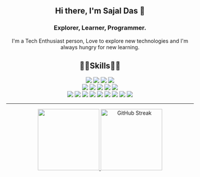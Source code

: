 ### 
#### 
<h2 align="center">Hi there, I'm Sajal Das 👋</h2>
<h3 align=center>Explorer, Learner, Programmer.</h3>
<p align="center">I'm a Tech Enthusiast person, Love to explore new technologies and I'm always hungry for new learning.</p>
<!--
**sajaldas19/sajaldas19** is a ✨ _special_ ✨ repository because its `README.md` (this file) appears on your GitHub profile.


<!--
Here are some ideas to get you started:

- 🔭 I’m currently working on ...
- 🌱 I’m currently learning ... 
- 👯 I’m looking to collaborate on ...
- 🤔 I’m looking for help with ...
- 💬 Ask me about ... 
- 📫 How to reach me: ... 
- 😄 Pronouns: ...
- ⚡ Fun fact: I love to eat.
-->
<h2 align="center">👨‍💻Skills👨‍💻</h2>  

<p align=center>
  <img src="https://img.shields.io/badge/Python-3776AB?style=for-the-badge&logo=python&logoColor=white"> 
  <img src="https://img.shields.io/badge/C-00599C?style=for-the-badge&logo=c&logoColor=white">
  <img src="https://img.shields.io/badge/C%2B%2B-00599C?style=for-the-badge&logo=c%2B%2B&logoColor=white">
  <img src="https://img.shields.io/badge/-Java-F04848?style=for-the-badge&logo=java&logoColor=white">
  <br/>
  
  <img src="https://img.shields.io/badge/Linux-FCC624?style=for-the-badge&logo=linux&logoColor=black">
  <img src="https://img.shields.io/badge/Arch_Linux-1793D1?style=for-the-badge&logo=arch-linux&logoColor=white">
  <img src="https://img.shields.io/badge/manjaro-35BF5C?style=for-the-badge&logo=manjaro&logoColor=white">
  <img src="https://img.shields.io/badge/Ubuntu-E95420?style=for-the-badge&logo=ubuntu&logoColor=white">
  <img src="https://img.shields.io/badge/Windows-0078D6?style=for-the-badge&logo=windows&logoColor=white">
  <br/>
  
  
  <img src="https://img.shields.io/badge/TensorFlow-FF6F00?style=for-the-badge&logo=tensorflow&logoColor=white">
  <img src="https://img.shields.io/badge/PyTroch-ee4c2c?style=for-the-badge&logo=pytorch&logoColor=white"> 
  <img src="https://img.shields.io/badge/OpenCv-5C3EE8?style=for-the-badge&logo=opencv"> 
  <img src="https://img.shields.io/static/v1?style=for-the-badge&message=scikit-learn&color=222222&logo=scikit-learn&logoColor=F7931E&label="> 
  <img src="https://img.shields.io/static/v1?style=for-the-badge&message=Selenium&color=43B02A&logo=Selenium&logoColor=FFFFFF&label="> 
  <img src="https://img.shields.io/static/v1?style=for-the-badge&message=SQLite&color=003B57&logo=SQLite&logoColor=FFFFFF&label="> 
  <img src="https://img.shields.io/static/v1?style=for-the-badge&message=PostgreSQL&color=4169E1&logo=PostgreSQL&logoColor=FFFFFF&label="> 
  <img src="https://img.shields.io/static/v1?style=for-the-badge&message=Git&color=F05032&logo=Git&logoColor=FFFFFF&label="> 
  <img src="https://img.shields.io/static/v1?style=for-the-badge&message=Markdown&color=000000&logo=Markdown&logoColor=FFFFFF&label="> 

<br/>
  </p>  
  
---

<p align="center">  
  <a href="https://github-readme-stats.vercel.app/api?username=sajaldoes&theme=algolia&show_icons=true">
    <img height="165" src="https://github-readme-stats.vercel.app/api?username=sajaldoes&theme=algolia&show_icons=true">
  </a>
  <a href="https://git.io/streak-stats">
    <img height="165" src="https://github-readme-streak-stats.herokuapp.com?user=sajaldoes&theme=algolia" alt="GitHub Streak" />
  </a>
</p>
